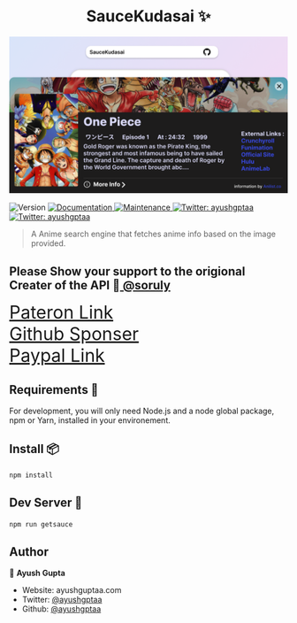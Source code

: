 <!-- @format -->

<h1 align="center"> SauceKudasai ✨</h1>

![SauceKudasai ](public/SauceKudasai.png)

<p>
  <img alt="Version" src="https://img.shields.io/badge/version-0.1.0-blue.svg?cacheSeconds=2592000" />
  <a href="https://github.com/ayushgptaa/SauceKudasai#readme" target="_blank">
    <img alt="Documentation" src="https://img.shields.io/badge/documentation-yes-brightgreen.svg" />
  </a>
  <a href="https://github.com/ayushgptaa/SauceKudasai/graphs/commit-activity" target="_blank">
    <img alt="Maintenance" src="https://img.shields.io/badge/Maintained%3F-yes-green.svg" />
  </a>
  <a href="https://twitter.com/ayushgptaa" target="_blank">
    <img alt="Twitter: ayushgptaa" src="https://img.shields.io/twitter/follow/ayushgptaa.svg?style=social" />
  </a>
    <a href="https://app.netlify.com/sites/saucekudasai/deploys" target="_blank">
    <img alt="Twitter: ayushgptaa" src="https://api.netlify.com/api/v1/badges/70ad1cd7-bc28-4b42-9db9-3082f7830861/deploy-status" />
  </a>
</p>

> A Anime search engine that fetches anime info based on the image provided.

## Please Show your support to the origional Creater of the API 🙏<a href="https://github.com/soruly"> @soruly</a>

<a style='font-size:2rem;' href="https://www.patreon.com/soruly"> Pateron Link</a> </br>
<a style='font-size:2rem;'  href='https://github.com/sponsors/soruly'>Github Sponser</a></br>
<a style='font-size:2rem;' href="https://www.paypal.com/paypalme/soruly/">Paypal Link</a> </br>

## Requirements 🧰

For development, you will only need Node.js and a node global package, npm or Yarn, installed in your environement.

## Install 📦

```sh
npm install
```

## Dev Server 🚀

```sh
npm run getsauce
```

## Author

👤 **Ayush Gupta**

-   Website: ayushguptaa.com
-   Twitter: [@ayushgptaa](https://twitter.com/ayushgptaa)
-   Github: [@ayushgptaa](https://github.com/ayushgptaa)
